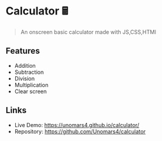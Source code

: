 # Calculator 🖩
> An onscreen basic calculator made with JS,CSS,HTMl

## Features

* Addition
* Subtraction
* Division
* Multiplication
* Clear screen 


## Links

- Live Demo: https://unomars4.github.io/calculator/
- Repository: https://github.com/Unomars4/calculator 
